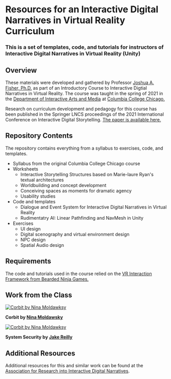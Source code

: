 # Resources for an Interactive Digital Narratives in Virtual Reality Curriculum
### This is a set of templates, code, and tutorials for instructors of Interactive Digital Narratives in Virtual Reality (Unity)

## Overview
These materials were developed and gathered by Professor [Joshua A. Fisher, Ph.D.](https://www.jafisherportfolio.com) as part of an Introductory Course to Interactive Digtial Narratives in Virtual Reality. The course was taught in the spring of 2021 in the [Department of Interactive Arts and Media](https://iam.colum.edu/iamwp/) at [Columbia College Chicago.](https://www.colum.edu) 

Research on curriculum development and pedagogy for this course has been published in the Springer LNCS proceedings of the 2021 International Conference on Interactive Digital Storytelling. [The paper is available here.](https://link.springer.com/chapter/10.1007/978-3-030-92300-6_47?fbclid=IwAR020n1KmB8IvqrTeLqPuGzfueCNMYHqJKWve5ymevYTCE7gVvYCxk-0E6M) 

## Repository Contents
The repository contains everything from a syllabus to exercises, code, and templates.

- Syllabus from the original Columbia College Chicago course
- Worksheets  
  - Interactive Storytelling Structures based on Marie-laure Ryan's textual architectures
  - Worldbuilding and concept development
  - Conceiving spaces as moments for dramatic agency
  - Usability studies
- Code and templates 
  - Dialogue and Event System for Interactive Digital Narratives in Virtual Reality
  - Rudimentatry AI: Linear Pathfinding and NavMesh in Unity
- Exercises 
  - UI design
  - Digital scenography and virtual environment design
  - NPC design
  - Spatial Audio design

## Requirements
The code and tutorials used in the course relied on the [VR Interaction Framework from Bearded Ninja Games.](https://bng.itch.io/vr-interaction-framework)

## Work from the Class

[![Corbit by Nina Moldawksy](https://img.youtube.com/vi/QRdEI5mdfss/0.jpg)](https://www.youtube.com/watch?v=QRdEI5mdfss)

**Corbit by [Nina Moldawsky](https://www.ninamoldawsky.com/)**

[![Corbit by Nina Moldawksy](https://img.youtube.com/vi/jXitKdS3o4w/0.jpg)](https://www.youtube.com/watch?v=jXitKdS3o4w)

**System Security by [Jake Reilly](https://www.linkedin.com/in/jake-reilly-20aa32189/)**


## Additional Resources
Additional resources for this and similar work can be found at the [Association for Research into Interactive Digital Narratives](https://ardin.online/).
